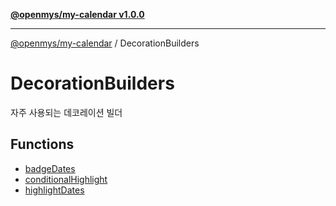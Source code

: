 [**@openmys/my-calendar v1.0.0**](../../../README.md)

***

[@openmys/my-calendar](../../../globals.md) / DecorationBuilders

# DecorationBuilders

자주 사용되는 데코레이션 빌더

## Functions

- [badgeDates](functions/badgeDates.md)
- [conditionalHighlight](functions/conditionalHighlight.md)
- [highlightDates](functions/highlightDates.md)
